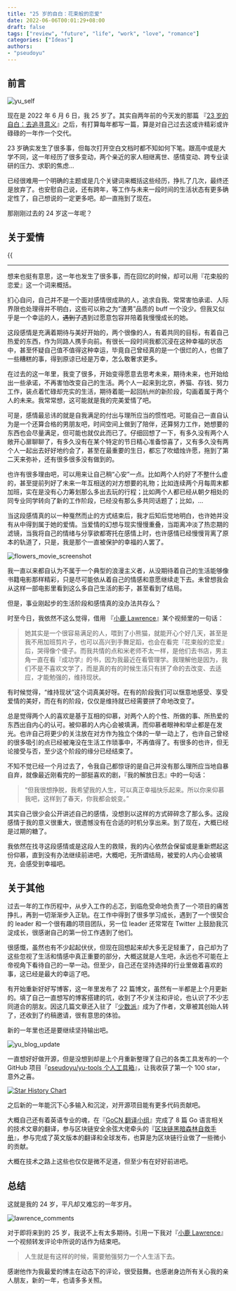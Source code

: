 ```yaml
---
title: "25 岁的自白：花束般的恋爱"
date: 2022-06-06T00:01:29+08:00
draft: false
tags: ["review", "future", "life", "work", "love", "romance"]
categories: ["Ideas"]
authors:
- "pseudoyu"
---
```


## 前言

![yu_self](https://pseudoyu.oss-cn-hangzhou.aliyuncs.com/images/yu_self.png)

现在是 2022 年 6 月 6 日，我 25 岁了。其实自两年前的今天发的那篇 『[23 岁的自白：去追寻意义](https://www.pseudoyu.com/zh/2020/06/06/yearly_review_23/)』之后，有打算每年都写一篇，算是对自己过去这或许精彩或许碌碌的一年作一个交代。

23 岁确实发生了很多事，但每次打开空白文档时都不知如何下笔。跟高中或是大学不同，这一年经历了很多变动，两个亲近的家人相继离世、感情变动、跨专业读研的压力、求职的焦虑...

已经很难用一个明确的主题或是几个关键词来概括这些经历，挣扎了几次，最终还是放弃了。也安慰自己说，还有跨年，等工作与未来一段时间的生活状态有更多确定性了，自己想说的一定更多吧。却一直拖到了现在。

那刚刚过去的 24 岁这一年呢？

## 关于爱情

{{<audio src="audios/I_fell_in_love_like_a_flower_bouquet.mp3" caption="《花束みたいな恋を - 大友良英》" >}}

---

想来也挺有意思，这一年也发生了很多事，而在回忆的时候，却可以用『花束般的恋爱』这一个词来概括。

扪心自问，自己并不是一个面对感情很成熟的人，追求自我、常常害怕承诺、人际界限也处理得并不明白，这些可以称之为“渣男”品质的 buff 一个没少。但我又似乎是一个幸运的人，~~遇到了~~遇到过愿意包容并陪着我慢慢成长的她。

这段感情是充满着期待与美好开始的，两个很像的人，有着共同的目标，有着自己热爱的东西，作为同路人携手向前。有很长一段时间我都沉浸在这种幸福的状态中，甚至怀疑自己值不值得这种幸运，毕竟自己曾经真的是一个很烂的人，也做了一些糟糕的事，得到原谅已经是万幸，怎么敢奢求更多。

在过去的这一年里，我变了很多，开始变得愿意去思考未来，期待未来，也开始给出一些承诺，不再害怕改变自己的生活。两个人一起来到北京，养猫、存钱、努力工作，装点着忙碌却充实的生活，期待着能一起回杭州的新阶段，勾画着属于两个人的未来。我常常想，这可能就是我的完美爱情了吧。

可是，感情最忌讳的就是自我满足的付出与理所应当的惯性吧。可能自己一直自认为是一个还算合格的男朋友吧，时间空间上做到了陪伴，还算努力工作，她想要的东西也会尽量满足，但可能也就仅此而已了。仔细回想了一下，有多久没有两个人敞开心扉聊聊了，有多久没有在某个特定的节日精心准备惊喜了，又有多久没有两个人一起出去好好地约会了，甚至在最重要的生日，都忘了吹蜡烛许愿，拖到了第二天来弥补，还有很多很多没有做到的。

也许有很多理由吧，可以用来让自己稍“心安”一点。比如两个人约好了不整什么虚的，甚至提前列好了未来一年互相送的对方想要的礼物；比如连续两个月每周末都加班，实在是没有心力筹划那么多出去玩的行程；比如两个人都已经从朝夕相处的同专业同学转向了新的工作阶段，已经没有那么多共同话题了；比如，...

当这段感情真的以一种戛然而止的方式结束后，我才后知后觉地明白，也许她并没有从中得到属于她的爱情。当爱情的幻想与现实慢慢重叠，当距离冲淡了热恋期的滤镜，当我将自己的情绪与分享欲都寄托在感情上时，也许感情已经慢慢背离了原本的轨道了，只是，我是那个一直被保护的幸福的人罢了。

![flowers_movie_screenshot](https://pseudoyu.oss-cn-hangzhou.aliyuncs.com/images/flowers_movie_screenshot.jpg)

我一直以来都自认为不属于一个典型的浪漫主义者，从没期待着自己的生活能够像书籍电影那样精彩，只是尽可能依从着自己的情感和意愿继续走下去。未曾想我会从这样一部电影里看到这么多自己生活的影子，甚至看到了结局。

但是，事业刚起步的生活阶段和感情真的没办法共存么？

时至今日，我依然不这么觉得，借用 『[小鹿 Lawrence](https://space.bilibili.com/37029661)』某个视频里的一句话：

> 她其实是一个很容易满足的人，喂到了小熊猫，就能开心个好几天，甚至是我不用加班剪片子，也可以高兴到手舞足蹈，也会在看完『花束般的恋爱』后，哭得像个傻子。而我共情的点和米老师不太一样，是他们去书店，男主角一直在看『成功学』的书，因为我最近在看管理学。我理解他是因为，我们不是不喜欢文学了，而是真的有的时候生活只有拼了命的去改变、去适应，才能勉强的，维持现状。

有时候觉得，“维持现状”这个词真美好呀。在有的阶段我们可以惬意地感受、享受爱情的美好，而在有的阶段，仅仅是维持就已经需要拼了命地改变了。

总是觉得两个人的喜欢是基于互相的仰慕，对两个人的个性、所做的事、所热爱的东西出自内心的认可。被仰慕的人内心会被填满，而仰慕者眼神和举止都是在发光。也许自己将更少的关注放在对方作为独立个体的一举一动上了，也许自己曾经的很多吸引的点已经被淹没在生活工作琐事中，不再值得了。有很多的也许，但无论接受与否，至少这个阶段的缘分已经结束了。

不知不觉已经一个月过去了，令我自己都惊讶的是自己并没有那么理所应当地自暴自弃，就像最近刚看完的一部挺喜欢的剧，『我的解放日志』中的一句话：

> “但我很想挣脱，我希望我的人生，可以真正幸福快乐起来。所以你来仰慕我吧，这样到了春天，你我都会蜕变。”

其实自己很少会公开讲述自己的感情，没想到以这样的方式碎碎念了那么多。这段感情于我的意义很重大，很遗憾没有在合适的时机分享出来。到了现在，大概已经是过期的糖了。

我依然在找寻这段感情或是这段人生的救赎，我的内心依然会保留或是重新燃起这份仰慕，直到没有办法继续前进吧，大概吧，无所谓结局，被爱的人内心会被填充，会感受到幸福吧。

## 关于其他

过去一年的工作历程中，从步入工作的忐忑，到临危受命地负责了一个项目的痛苦挣扎，再到一切渐渐步入正轨。在工作中得到了很多学习成长，遇到了一个很契合的 leader 和一个很有趣的项目团队，另一位 leader 还常常在 Twitter 上鼓励我沉淀成长，很感谢自己的第一份工作遇到了他们。

很感慨，虽然也有不少起起伏伏，但现在回想起来却大多无足轻重了，自己却为了这些忽视了生活和情感中真正重要的部分，大概这就是人生吧，永远也不可能在上帝视角下看待自己的一举一动。但至少，自己还在坚持选择的行业里做着喜欢的事，这已经是最大的幸运了吧。

有开始重新好好写博客，这一年里发布了 22 篇博文，虽然有一半都是上个月更新的。填了自己一直想写的博客搭建的坑，收到了不少关注和评论，也认识了不少志同道合的朋友。因这几篇文章还入驻了『[少数派](https://sspai.com/u/pseudoyu/posts)』成为了作者，文章被其创始人转了，还收到了约稿邀请，很有意思的体验。

新的一年里也还是要继续坚持输出吧。

![yu_blog_update](https://pseudoyu.oss-cn-hangzhou.aliyuncs.com/images/yu_blog_update.png)

一直想好好做开源，但是没想到却是上个月重新整理了自己的各类工具发布的一个 GitHub 项目『[pseudoyu/yu-tools 个人工具箱](https://github.com/pseudoyu/yu-tools)』，让我收获了第一个 100 star，意外之喜。

[![Star History Chart](https://api.star-history.com/svg?repos=pseudoyu/yu-tools&type=Date)](https://star-history.com/#pseudoyu/yu-tools&Date)

之后新的一年能沉下心多输入和沉淀，对开源项目能有更多代码贡献吧。

大概自己还有着英语专业的魂，在『[GoCN 翻译小组](https://github.com/gocn/translator)』完成了 8 篇 Go 语言相关的技术文章的翻译，参与区块链安全余弦大佬牵头的『[区块链黑暗森林自救手册](https://darkhandbook.io)』，参与完成了英文版本的翻译和全球发布，也算是为区块链行业做了一些微小的贡献。

大概在技术之路上这些也仅仅是微不足道，但至少有在好好前进吧。

## 总结

这就是我的 24 岁，平凡却又难忘的一年岁月。

![lawrence_comments](https://pseudoyu.oss-cn-hangzhou.aliyuncs.com/images/lawrence_comments.png)

对于即将来到的 25 岁，我说不上有太多期待。引用一下我对『[小鹿 Lawrence](https://space.bilibili.com/37029661)』一个视频转发评论中所说的话作为结束吧。

> 人生就是有这样的时候，需要勉强努力一个人生活下去。

感谢他作为我最爱的博主在动态下的评论，很受鼓舞。也感谢身边所有关心我的亲人朋友，新的一年，也请多多关照。
